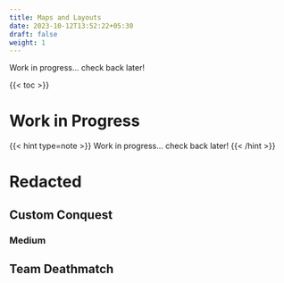 ```yaml
---
title: Maps and Layouts
date: 2023-10-12T13:52:22+05:30
draft: false
weight: 1
---
```


Work in progress... check back later!

{{< toc >}}

# Work in Progress

{{< hint type=note >}}
Work in progress... check back later!
{{< /hint >}}

# Redacted

## Custom Conquest

### Medium

## Team Deathmatch

